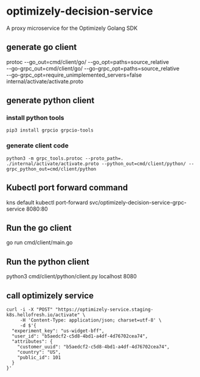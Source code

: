# optimizely-decision-service
A proxy microservice for the Optimizely Golang SDK

## generate go client
protoc --go_out=cmd/client/go/ --go_opt=paths=source_relative \
--go-grpc_out=cmd/client/go/ --go-grpc_opt=paths=source_relative \
--go-grpc_opt=require_unimplemented_servers=false \
internal/activate/activate.proto


## generate python client
### install python tools
```
pip3 install grpcio grpcio-tools
```
### generate client code
```
python3 -m grpc_tools.protoc --proto_path=. ./internal/activate/activate.proto --python_out=cmd/client/python/ --grpc_python_out=cmd/client/python
```
	    
## Kubectl port forward command
kns default
kubectl port-forward svc/optimizely-decision-service-grpc-service 8080:80

## Run the go client
go run cmd/client/main.go

## Run the python client
python3 cmd/client/python/client.py localhost 8080

## call optimizely service

```
curl -i -X "POST" "https://optimizely-service.staging-k8s.hellofresh.io/activate" \
     -H 'Content-Type: application/json; charset=utf-8' \
     -d $'{
  "experiment_key": "us-widget-bff",
  "user_id": "b5aedcf2-c5d8-4bd1-a4df-4d76702cea74",
  "attributes": {
    "customer_uuid": "b5aedcf2-c5d8-4bd1-a4df-4d76702cea74",
    "country": "US",
    "public_id": 101
  }
}'
```